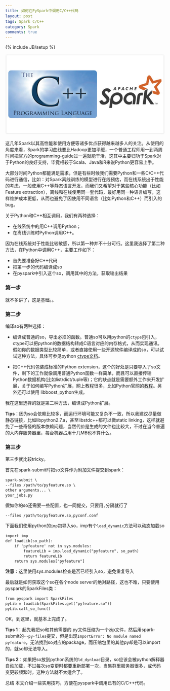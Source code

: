 ```yaml
---
title: 如何在PySpark中调用C/C++代码
layout: post
tags: Spark C/C++
category: Spark
comments: true
---
```

{% include JB/setup %}

<img src="/assets/cplus_spark.jpg" alt="spark c++" style="width:600;height:301">

这几年Spark以其高性能和使用方便等诸多优点获得越来越多人的关注。从使用的角度来看，Spark的学习曲线要比Hadoop更加平缓，一个普通工程师用一到两周时间把官方的programming-guide过一遍就能干活，这其中主要归功于Spark对于Python的良好支持，毕竟相较于Scala、Java和R来说Python更容易上手。

大部分时间Python都能满足需求，但是有些时候我们需要Python和一些C/C++代码进行通信，比如：对Spark离线训练的模型进行在线预估，而在线系统出于性能的考虑，一般使用C++等静态语言开发，而我们又希望对于某些核心功能（比如Feature extraction），离线和在线使用同一套代码，最好用同一种语言编写，这样维护成本更低，从而也避免了因使用不同语言（比如Python和C++）而引入的bug。

关于Python和C++相互调用，我们有两种选择：

* 在线系统中的用C++调用Python；
* 在离线训练时Python调用C++。

因为在线系统对于性能比较敏感，所以第一种并不十分可行。这里我选择了第二种方法，在Python中调用C++，主要工作如下：

* 首先要准备好C++代码
* 把第一步的代码编译成so
* 在pyspark中引入这个so，调用其中的方法，获取输出结果

### 第一步

就不多讲了，这是基础。。

### 第二步

编译so有两种选择：

* 编译成普通的so，导出必须的函数。普通so可以用python的`ctype`包引入，ctype可以把python的数据结构转成C语言对应的内存格式，从而实现通讯。假如你的数据类型比较简单，或者直接使用一些开源软件编译成的so，可以试试这种方法，具体可参见python [ctype文档](https://docs.python.org/2/library/ctypes.html)。

* 把C++代码包装成标准的Python extension，这个的好处是只要导入了so文件，剩下的工作就像调用普通Python函数一样简单，而且可以直接传输Python数据机构(比如list/dict/tuple等)；它的缺点就是需要额外工作来开发扩展，关于如何编写Python扩展，网上教程很多，比如Python官网的[教程](https://docs.python.org/2/extending/extending.html)。另外还可以使用 libboost_python生成。

我在这里选择的就是第二种方法，编译成Python扩展。

__Tips__：因为so会依赖比较多，而运行环境可能又复杂不一致，所以我建议尽量做静态链接，比如libpython2.7.a，甚至libstdc++都可以做static linking，这样就避免了一些奇怪的版本依赖问题，当然代价是生成的文件也比较大，不过在当今普遍的大内存服务器里，每台机器占用十几MB也不算什么。

### 第三步
第三步就比较tricky。

首先在spark-submit时把so文件作为附加文件提交到spark：

~~~
spark-submit \
--files /path/to/pyfeature.so \
other arguments... \
your_jobs.py
~~~

假如你的so还需要一些配置，也一同提交，只要用`,`分隔就行了

~~~
--files /path/to/pyfeature.so,pyconf.conf
~~~

下面我们使用python的`imp`包导入so，imp有个`load_dynamic`方法可以动态加载so

~~~
import imp
def loadLib(so_path):
    if 'pyfeature' not in sys.modules:
        featureLib = imp.load_dynamic("pyfeature", so_path)
        return featureLib
    return sys.modules["pyfeature"]
~~~

__注意__：这里使用sys.modules检查是否已经引入so，避免重复导入

最后就是如何获取这个so在各个node server的绝对路径，这也不难，只要使用pyspark的SparkFiles类：

~~~
from pyspark import SparkFiles
pyLib = loadLib(SparkFiles.get("pyfeature.so"))
pyLib.call_so_func()
~~~

OK，到这里，就基本上完成了。

__Tips 1__：起先我把so和其他需要的.py文件压缩为一个zip文件，然后用spark-submit的`--py-files`提交，但是出现`ImportError: No module named pyfeature`，无法找到so对应的package，而压缩包里的其他py却是可以import的，就so却无法导入。

__Tips 2__：如果把so放到python系统的`ld_dynload`目录，so应该会被python解释器自动加载，不过每次so变更时都要重新部署一次，当集群里服务器很多，或代码变更较频繁时，这种方法就不太适合了。

总结
本文介绍一些实用技巧，方便在pyspark中调用已有的C/C++代码。